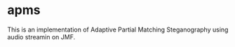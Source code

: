 apms
====

This is an implementation of Adaptive Partial Matching Steganography using audio streamin on JMF.
